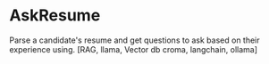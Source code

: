 # AskResume
Parse a candidate's resume and get questions to ask based on their experience using. [RAG, llama, Vector db croma, langchain, ollama] 
